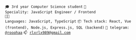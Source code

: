 <code>🎓 3rd year Computer Science student</code>
<code>👷 Speciality: JavaScript Engineer / Frontend</code><br>
<code>🧑‍💻 Languages: JavaScript, TypeScript</code>
<code>📦 Tech stack: React, Vue (frontend), Node.js, Express.js, SQL (backend)</code>
<code>💬 telegram: [@rooohaa](https://telegram.me/rooohaa)</code>
<code>📫 [rlxrlx989@gmail.com](mailto:rlxrlx989@gmail.com)</code>
